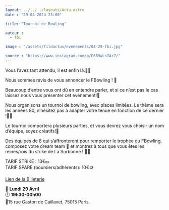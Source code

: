```yaml
---
layout: ../../../layouts/Actu.astro
date : "29-04-2024 23:00"

title: "Tournoi de Bowling"

auteur :
  - fbi

image : "/assets/fildactus/evenements/04-29-fbi.jpg"

source : "https://www.instagram.com/p/C6B9wLsIAr7/"
---
```


Vous l’avez tant attendu, il est enfin là.🥳🍾

Nous sommes ravis de vous annoncer le FBowling ! 🎳

Beaucoup d’entre vous ont dû en entendre parler, et si ce n’est pas le cas laissez nous vous présenter cet événement!🎉

Nous organisons un tournoi de bowling, avec places limitées. Le thème sera les années 80, n’hésitez pas à adapter votre tenue en fonction de ce dernier !🕺💃

Le tournoi comportera plusieurs parties, et vous devrez vous choisir un nom d’équipe, soyez créatifs!🎨

Des équipes de 8 qui s’affronteront pour remporter le trophée du FBowling, composez votre dream team 💭 et montrez à tous que vous êtes les reines/rois du strike de La Sorbonne ! 👑🦅

TARIF STRIKE : 13€💶  
TARIF SPARE (boursiers/adhérents): 10€🪙

[Lien de la Billeterie](https://www.helloasso.com/associations/federation-des-bonnes-interactions-de-sorbonne-universite/evenements/fbowling)

📆 __Lundi 29 Avril__  
🕖 __19h30-00h00__  
📍15 rue Gaston de Caillavet, 75015 Paris.